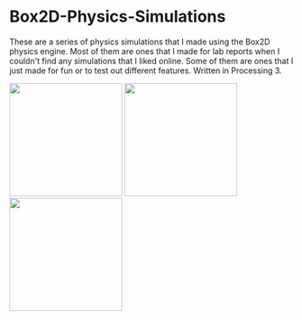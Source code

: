 # Box2D-Physics-Simulations
These are a series of physics simulations that I made using the Box2D physics engine. Most of them are ones that I made for lab reports when I couldn't find any simulations that I liked online. Some of them are ones that I just made for fun or to test out different features.  Written in Processing 3.

<p float="left">
  <img src="https://user-images.githubusercontent.com/45246430/117521494-18188e00-af7c-11eb-94c2-2fc31552ba1f.gif" width="200"/>
  <img src="https://user-images.githubusercontent.com/45246430/117521496-1a7ae800-af7c-11eb-9224-d802b67959e0.gif" width="200"/>
  <img src="https://user-images.githubusercontent.com/45246430/117521498-1b137e80-af7c-11eb-865d-1d235351488c.gif" width="200"/>
</p>
